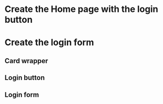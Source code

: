 # Create the Home page with the login button
# Create the login form
## Card wrapper
## Login button
## Login form
